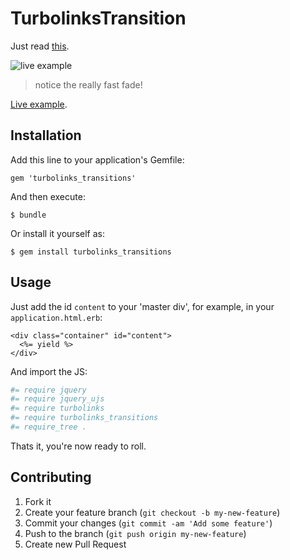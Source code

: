 # TurbolinksTransition

Just read [this](http://caarlos0.github.com/posts/animating-page-transitions-in-turbolinks/).

![live example](http://dl.dropbox.com/u/247142/blog/lol/turbolinks_transition.gif)

> notice the really fast fade!

[Live example](http://wealcash.com).

## Installation

Add this line to your application's Gemfile:

    gem 'turbolinks_transitions'

And then execute:

    $ bundle

Or install it yourself as:

    $ gem install turbolinks_transitions

## Usage

Just add the id `content` to your 'master div', for example, in your
`application.html.erb`:

```erb
<div class="container" id="content">
  <%= yield %>
</div>
```

And import the JS:

```coffeescript
#= require jquery
#= require jquery_ujs
#= require turbolinks
#= require turbolinks_transitions
#= require_tree .
```

Thats it, you're now ready to roll.

## Contributing

1. Fork it
2. Create your feature branch (`git checkout -b my-new-feature`)
3. Commit your changes (`git commit -am 'Add some feature'`)
4. Push to the branch (`git push origin my-new-feature`)
5. Create new Pull Request
